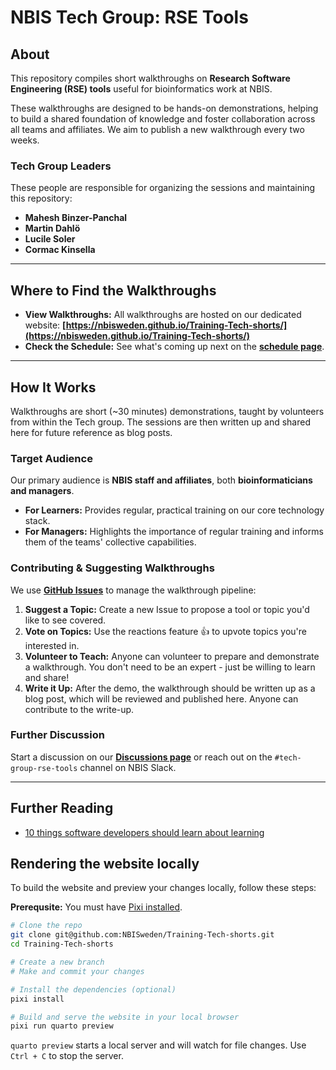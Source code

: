 # NBIS Tech Group: RSE Tools

## About

This repository compiles short walkthroughs on **Research Software Engineering (RSE) tools** useful for bioinformatics work at NBIS.

These walkthroughs are designed to be hands-on demonstrations, helping to build a shared foundation of knowledge and foster collaboration across all teams and affiliates. We aim to publish a new walkthrough every two weeks.

### Tech Group Leaders

These people are responsible for organizing the sessions and maintaining this repository:

- **Mahesh Binzer-Panchal**
- **Martin Dahlö**
- **Lucile Soler**
- **Cormac Kinsella**

---

## Where to Find the Walkthroughs

* **View Walkthroughs:** All walkthroughs are hosted on our dedicated website:
**[https://nbisweden.github.io/Training-Tech-shorts/](https://nbisweden.github.io/Training-Tech-shorts/)**
* **Check the Schedule:** See what's coming up next on the **[schedule page](https://nbisweden.github.io/Training-Tech-shorts/schedule.html)**.

---

## How It Works

Walkthroughs are short (~30 minutes) demonstrations, taught by volunteers from within the Tech group.
The sessions are then written up and shared here for future reference as blog posts.

### Target Audience

Our primary audience is **NBIS staff and affiliates**, both **bioinformaticians and managers**.

* **For Learners:** Provides regular, practical training on our core technology stack.
* **For Managers:** Highlights the importance of regular training and informs them of the teams' collective capabilities.

### Contributing & Suggesting Walkthroughs

We use **[GitHub Issues](https://github.com/NBISweden/Training-Tech-shorts/issues)** to manage the walkthrough pipeline:

1. **Suggest a Topic:** Create a new Issue to propose a tool or topic you'd like to see covered.
2. **Vote on Topics:** Use the reactions feature 👍 to upvote topics you're interested in.
3. **Volunteer to Teach:** Anyone can volunteer to prepare and demonstrate a walkthrough. You don't need to be an expert - just be willing to learn and share!
4. **Write it Up:** After the demo, the walkthrough should be written up as a blog post, which will be reviewed and published here. Anyone can contribute to the write-up.

### Further Discussion

Start a discussion on our **[Discussions page](https://github.com/NBISweden/Training-Tech-shorts/discussions)**
or reach out on the `#tech-group-rse-tools` channel on NBIS Slack.

---

## Further Reading

* [10 things software developers should learn about learning](https://cacm.acm.org/magazines/2024/1/278891-10-things-software-developers-should-learn-about-learning/fulltext)

## Rendering the website locally

To build the website and preview your changes locally, follow these steps:

**Prerequsite:** You must have [Pixi installed](https://pixi.sh/latest/installation/).

```bash
# Clone the repo
git clone git@github.com:NBISweden/Training-Tech-shorts.git
cd Training-Tech-shorts

# Create a new branch
# Make and commit your changes

# Install the dependencies (optional)
pixi install

# Build and serve the website in your local browser
pixi run quarto preview
```

`quarto preview` starts a local server and will watch for file changes. Use `Ctrl + C` to stop the server.
